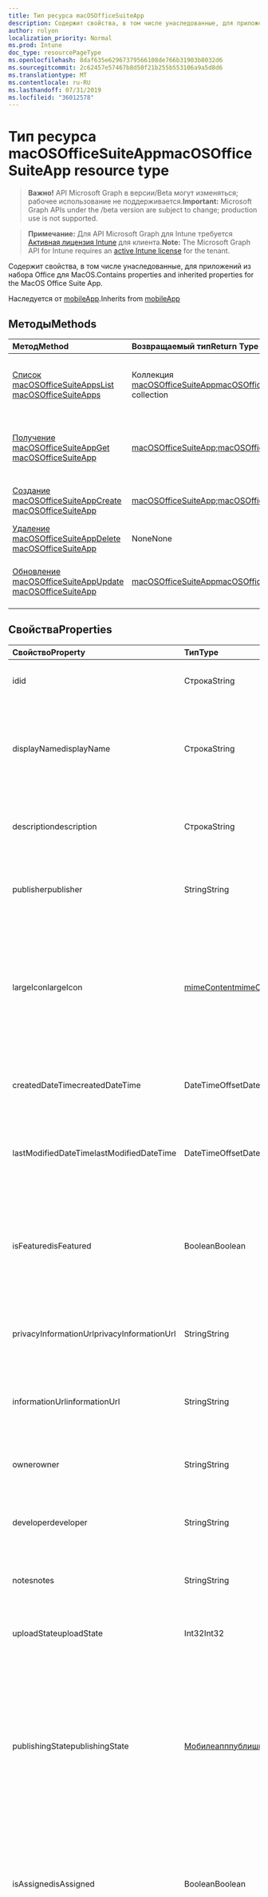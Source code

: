 ```yaml
---
title: Тип ресурса macOSOfficeSuiteApp
description: Содержит свойства, в том числе унаследованные, для приложений из набора Office для MacOS.
author: rolyon
localization_priority: Normal
ms.prod: Intune
doc_type: resourcePageType
ms.openlocfilehash: 8daf635e62967379566108de766b31903b8032d6
ms.sourcegitcommit: 2c62457e57467b8d50f21b255b553106a9a5d8d6
ms.translationtype: MT
ms.contentlocale: ru-RU
ms.lasthandoff: 07/31/2019
ms.locfileid: "36012578"
---
```

# <a name="macosofficesuiteapp-resource-type"></a><span data-ttu-id="9de8f-103">Тип ресурса macOSOfficeSuiteApp</span><span class="sxs-lookup"><span data-stu-id="9de8f-103">macOSOfficeSuiteApp resource type</span></span>

> <span data-ttu-id="9de8f-104">**Важно!** API Microsoft Graph в версии/Beta могут изменяться; рабочее использование не поддерживается.</span><span class="sxs-lookup"><span data-stu-id="9de8f-104">**Important:** Microsoft Graph APIs under the /beta version are subject to change; production use is not supported.</span></span>

> <span data-ttu-id="9de8f-105">**Примечание:** Для API Microsoft Graph для Intune требуется [Активная лицензия Intune](https://go.microsoft.com/fwlink/?linkid=839381) для клиента.</span><span class="sxs-lookup"><span data-stu-id="9de8f-105">**Note:** The Microsoft Graph API for Intune requires an [active Intune license](https://go.microsoft.com/fwlink/?linkid=839381) for the tenant.</span></span>

<span data-ttu-id="9de8f-106">Содержит свойства, в том числе унаследованные, для приложений из набора Office для MacOS.</span><span class="sxs-lookup"><span data-stu-id="9de8f-106">Contains properties and inherited properties for the MacOS Office Suite App.</span></span>


<span data-ttu-id="9de8f-107">Наследуется от [mobileApp](../resources/intune-apps-mobileapp.md).</span><span class="sxs-lookup"><span data-stu-id="9de8f-107">Inherits from [mobileApp](../resources/intune-apps-mobileapp.md)</span></span>

## <a name="methods"></a><span data-ttu-id="9de8f-108">Методы</span><span class="sxs-lookup"><span data-stu-id="9de8f-108">Methods</span></span>
|<span data-ttu-id="9de8f-109">Метод</span><span class="sxs-lookup"><span data-stu-id="9de8f-109">Method</span></span>|<span data-ttu-id="9de8f-110">Возвращаемый тип</span><span class="sxs-lookup"><span data-stu-id="9de8f-110">Return Type</span></span>|<span data-ttu-id="9de8f-111">Описание</span><span class="sxs-lookup"><span data-stu-id="9de8f-111">Description</span></span>|
|:---|:---|:---|
|[<span data-ttu-id="9de8f-112">Список macOSOfficeSuiteApps</span><span class="sxs-lookup"><span data-stu-id="9de8f-112">List macOSOfficeSuiteApps</span></span>](../api/intune-apps-macosofficesuiteapp-list.md)|<span data-ttu-id="9de8f-113">Коллекция [macOSOfficeSuiteApp](../resources/intune-apps-macosofficesuiteapp.md)</span><span class="sxs-lookup"><span data-stu-id="9de8f-113">[macOSOfficeSuiteApp](../resources/intune-apps-macosofficesuiteapp.md) collection</span></span>|<span data-ttu-id="9de8f-114">Список свойств и связей объектов [macOSOfficeSuiteApp](../resources/intune-apps-macosofficesuiteapp.md).</span><span class="sxs-lookup"><span data-stu-id="9de8f-114">List properties and relationships of the [macOSOfficeSuiteApp](../resources/intune-apps-macosofficesuiteapp.md) objects.</span></span>|
|[<span data-ttu-id="9de8f-115">Получение macOSOfficeSuiteApp</span><span class="sxs-lookup"><span data-stu-id="9de8f-115">Get macOSOfficeSuiteApp</span></span>](../api/intune-apps-macosofficesuiteapp-get.md)|<span data-ttu-id="9de8f-116">[macOSOfficeSuiteApp](../resources/intune-apps-macosofficesuiteapp.md);</span><span class="sxs-lookup"><span data-stu-id="9de8f-116">[macOSOfficeSuiteApp](../resources/intune-apps-macosofficesuiteapp.md)</span></span>|<span data-ttu-id="9de8f-117">Считывание свойств и связей объекта [macOSOfficeSuiteApp](../resources/intune-apps-macosofficesuiteapp.md).</span><span class="sxs-lookup"><span data-stu-id="9de8f-117">Read properties and relationships of the [macOSOfficeSuiteApp](../resources/intune-apps-macosofficesuiteapp.md) object.</span></span>|
|[<span data-ttu-id="9de8f-118">Создание macOSOfficeSuiteApp</span><span class="sxs-lookup"><span data-stu-id="9de8f-118">Create macOSOfficeSuiteApp</span></span>](../api/intune-apps-macosofficesuiteapp-create.md)|<span data-ttu-id="9de8f-119">[macOSOfficeSuiteApp](../resources/intune-apps-macosofficesuiteapp.md);</span><span class="sxs-lookup"><span data-stu-id="9de8f-119">[macOSOfficeSuiteApp](../resources/intune-apps-macosofficesuiteapp.md)</span></span>|<span data-ttu-id="9de8f-120">Создание объекта [macOSOfficeSuiteApp](../resources/intune-apps-macosofficesuiteapp.md).</span><span class="sxs-lookup"><span data-stu-id="9de8f-120">Create a new [macOSOfficeSuiteApp](../resources/intune-apps-macosofficesuiteapp.md) object.</span></span>|
|[<span data-ttu-id="9de8f-121">Удаление macOSOfficeSuiteApp</span><span class="sxs-lookup"><span data-stu-id="9de8f-121">Delete macOSOfficeSuiteApp</span></span>](../api/intune-apps-macosofficesuiteapp-delete.md)|<span data-ttu-id="9de8f-122">None</span><span class="sxs-lookup"><span data-stu-id="9de8f-122">None</span></span>|<span data-ttu-id="9de8f-123">Удаление экземпляра [macOSOfficeSuiteApp](../resources/intune-apps-macosofficesuiteapp.md).</span><span class="sxs-lookup"><span data-stu-id="9de8f-123">Deletes a [macOSOfficeSuiteApp](../resources/intune-apps-macosofficesuiteapp.md).</span></span>|
|[<span data-ttu-id="9de8f-124">Обновление macOSOfficeSuiteApp</span><span class="sxs-lookup"><span data-stu-id="9de8f-124">Update macOSOfficeSuiteApp</span></span>](../api/intune-apps-macosofficesuiteapp-update.md)|[<span data-ttu-id="9de8f-125">macOSOfficeSuiteApp</span><span class="sxs-lookup"><span data-stu-id="9de8f-125">macOSOfficeSuiteApp</span></span>](../resources/intune-apps-macosofficesuiteapp.md)|<span data-ttu-id="9de8f-126">Обновление свойств объекта [macOSOfficeSuiteApp](../resources/intune-apps-macosofficesuiteapp.md).</span><span class="sxs-lookup"><span data-stu-id="9de8f-126">Update the properties of a [macOSOfficeSuiteApp](../resources/intune-apps-macosofficesuiteapp.md) object.</span></span>|

## <a name="properties"></a><span data-ttu-id="9de8f-127">Свойства</span><span class="sxs-lookup"><span data-stu-id="9de8f-127">Properties</span></span>
|<span data-ttu-id="9de8f-128">Свойство</span><span class="sxs-lookup"><span data-stu-id="9de8f-128">Property</span></span>|<span data-ttu-id="9de8f-129">Тип</span><span class="sxs-lookup"><span data-stu-id="9de8f-129">Type</span></span>|<span data-ttu-id="9de8f-130">Описание</span><span class="sxs-lookup"><span data-stu-id="9de8f-130">Description</span></span>|
|:---|:---|:---|
|<span data-ttu-id="9de8f-131">id</span><span class="sxs-lookup"><span data-stu-id="9de8f-131">id</span></span>|<span data-ttu-id="9de8f-132">Строка</span><span class="sxs-lookup"><span data-stu-id="9de8f-132">String</span></span>|<span data-ttu-id="9de8f-133">Ключ объекта.</span><span class="sxs-lookup"><span data-stu-id="9de8f-133">Key of the entity.</span></span> <span data-ttu-id="9de8f-134">Наследуется от [mobileApp](../resources/intune-apps-mobileapp.md).</span><span class="sxs-lookup"><span data-stu-id="9de8f-134">Inherited from [mobileApp](../resources/intune-apps-mobileapp.md)</span></span>|
|<span data-ttu-id="9de8f-135">displayName</span><span class="sxs-lookup"><span data-stu-id="9de8f-135">displayName</span></span>|<span data-ttu-id="9de8f-136">Строка</span><span class="sxs-lookup"><span data-stu-id="9de8f-136">String</span></span>|<span data-ttu-id="9de8f-137">Название приложения, которое предоставил или импортировал администратор.</span><span class="sxs-lookup"><span data-stu-id="9de8f-137">The admin provided or imported title of the app.</span></span> <span data-ttu-id="9de8f-138">Наследуется от [mobileApp](../resources/intune-apps-mobileapp.md).</span><span class="sxs-lookup"><span data-stu-id="9de8f-138">Inherited from [mobileApp](../resources/intune-apps-mobileapp.md)</span></span>|
|<span data-ttu-id="9de8f-139">description</span><span class="sxs-lookup"><span data-stu-id="9de8f-139">description</span></span>|<span data-ttu-id="9de8f-140">Строка</span><span class="sxs-lookup"><span data-stu-id="9de8f-140">String</span></span>|<span data-ttu-id="9de8f-141">Описание приложения.</span><span class="sxs-lookup"><span data-stu-id="9de8f-141">The description of the app.</span></span> <span data-ttu-id="9de8f-142">Наследуется от [mobileApp](../resources/intune-apps-mobileapp.md).</span><span class="sxs-lookup"><span data-stu-id="9de8f-142">Inherited from [mobileApp](../resources/intune-apps-mobileapp.md)</span></span>|
|<span data-ttu-id="9de8f-143">publisher</span><span class="sxs-lookup"><span data-stu-id="9de8f-143">publisher</span></span>|<span data-ttu-id="9de8f-144">String</span><span class="sxs-lookup"><span data-stu-id="9de8f-144">String</span></span>|<span data-ttu-id="9de8f-145">Издатель приложения.</span><span class="sxs-lookup"><span data-stu-id="9de8f-145">The publisher of the app.</span></span> <span data-ttu-id="9de8f-146">Наследуется от [mobileApp](../resources/intune-apps-mobileapp.md).</span><span class="sxs-lookup"><span data-stu-id="9de8f-146">Inherited from [mobileApp](../resources/intune-apps-mobileapp.md)</span></span>|
|<span data-ttu-id="9de8f-147">largeIcon</span><span class="sxs-lookup"><span data-stu-id="9de8f-147">largeIcon</span></span>|[<span data-ttu-id="9de8f-148">mimeContent</span><span class="sxs-lookup"><span data-stu-id="9de8f-148">mimeContent</span></span>](../resources/intune-shared-mimecontent.md)|<span data-ttu-id="9de8f-149">Представляет большой значок, который отображается в сведениях о приложении, используется для отправки значка.</span><span class="sxs-lookup"><span data-stu-id="9de8f-149">The large icon, to be displayed in the app details and used for upload of the icon.</span></span> <span data-ttu-id="9de8f-150">Наследуется от [mobileApp](../resources/intune-apps-mobileapp.md).</span><span class="sxs-lookup"><span data-stu-id="9de8f-150">Inherited from [mobileApp](../resources/intune-apps-mobileapp.md)</span></span>|
|<span data-ttu-id="9de8f-151">createdDateTime</span><span class="sxs-lookup"><span data-stu-id="9de8f-151">createdDateTime</span></span>|<span data-ttu-id="9de8f-152">DateTimeOffset</span><span class="sxs-lookup"><span data-stu-id="9de8f-152">DateTimeOffset</span></span>|<span data-ttu-id="9de8f-153">Дата и время создания приложения.</span><span class="sxs-lookup"><span data-stu-id="9de8f-153">The date and time the app was created.</span></span> <span data-ttu-id="9de8f-154">Наследуется от [mobileApp](../resources/intune-apps-mobileapp.md).</span><span class="sxs-lookup"><span data-stu-id="9de8f-154">Inherited from [mobileApp](../resources/intune-apps-mobileapp.md)</span></span>|
|<span data-ttu-id="9de8f-155">lastModifiedDateTime</span><span class="sxs-lookup"><span data-stu-id="9de8f-155">lastModifiedDateTime</span></span>|<span data-ttu-id="9de8f-156">DateTimeOffset</span><span class="sxs-lookup"><span data-stu-id="9de8f-156">DateTimeOffset</span></span>|<span data-ttu-id="9de8f-157">Дата и время последнего изменения приложения.</span><span class="sxs-lookup"><span data-stu-id="9de8f-157">The date and time the app was last modified.</span></span> <span data-ttu-id="9de8f-158">Наследуется от [mobileApp](../resources/intune-apps-mobileapp.md).</span><span class="sxs-lookup"><span data-stu-id="9de8f-158">Inherited from [mobileApp](../resources/intune-apps-mobileapp.md)</span></span>|
|<span data-ttu-id="9de8f-159">isFeatured</span><span class="sxs-lookup"><span data-stu-id="9de8f-159">isFeatured</span></span>|<span data-ttu-id="9de8f-160">Boolean</span><span class="sxs-lookup"><span data-stu-id="9de8f-160">Boolean</span></span>|<span data-ttu-id="9de8f-161">Значение, которое показывает, отмечено ли приложение как подобранное администратором. Наследуется от объекта [mobileApp](../resources/intune-apps-mobileapp.md).</span><span class="sxs-lookup"><span data-stu-id="9de8f-161">The value indicating whether the app is marked as featured by the admin. Inherited from [mobileApp](../resources/intune-apps-mobileapp.md)</span></span>|
|<span data-ttu-id="9de8f-162">privacyInformationUrl</span><span class="sxs-lookup"><span data-stu-id="9de8f-162">privacyInformationUrl</span></span>|<span data-ttu-id="9de8f-163">String</span><span class="sxs-lookup"><span data-stu-id="9de8f-163">String</span></span>|<span data-ttu-id="9de8f-164">URL-адрес заявления о конфиденциальности.</span><span class="sxs-lookup"><span data-stu-id="9de8f-164">The privacy statement Url.</span></span> <span data-ttu-id="9de8f-165">Наследуется от [mobileApp](../resources/intune-apps-mobileapp.md).</span><span class="sxs-lookup"><span data-stu-id="9de8f-165">Inherited from [mobileApp](../resources/intune-apps-mobileapp.md)</span></span>|
|<span data-ttu-id="9de8f-166">informationUrl</span><span class="sxs-lookup"><span data-stu-id="9de8f-166">informationUrl</span></span>|<span data-ttu-id="9de8f-167">String</span><span class="sxs-lookup"><span data-stu-id="9de8f-167">String</span></span>|<span data-ttu-id="9de8f-168">URL-адрес страницы с дополнительными сведениями.</span><span class="sxs-lookup"><span data-stu-id="9de8f-168">The more information Url.</span></span> <span data-ttu-id="9de8f-169">Наследуется от [mobileApp](../resources/intune-apps-mobileapp.md).</span><span class="sxs-lookup"><span data-stu-id="9de8f-169">Inherited from [mobileApp](../resources/intune-apps-mobileapp.md)</span></span>|
|<span data-ttu-id="9de8f-170">owner</span><span class="sxs-lookup"><span data-stu-id="9de8f-170">owner</span></span>|<span data-ttu-id="9de8f-171">String</span><span class="sxs-lookup"><span data-stu-id="9de8f-171">String</span></span>|<span data-ttu-id="9de8f-172">Владелец приложения.</span><span class="sxs-lookup"><span data-stu-id="9de8f-172">The owner of the app.</span></span> <span data-ttu-id="9de8f-173">Наследуется от [mobileApp](../resources/intune-apps-mobileapp.md).</span><span class="sxs-lookup"><span data-stu-id="9de8f-173">Inherited from [mobileApp](../resources/intune-apps-mobileapp.md)</span></span>|
|<span data-ttu-id="9de8f-174">developer</span><span class="sxs-lookup"><span data-stu-id="9de8f-174">developer</span></span>|<span data-ttu-id="9de8f-175">String</span><span class="sxs-lookup"><span data-stu-id="9de8f-175">String</span></span>|<span data-ttu-id="9de8f-176">Разработчик приложения.</span><span class="sxs-lookup"><span data-stu-id="9de8f-176">The developer of the app.</span></span> <span data-ttu-id="9de8f-177">Наследуется от [mobileApp](../resources/intune-apps-mobileapp.md).</span><span class="sxs-lookup"><span data-stu-id="9de8f-177">Inherited from [mobileApp](../resources/intune-apps-mobileapp.md)</span></span>|
|<span data-ttu-id="9de8f-178">notes</span><span class="sxs-lookup"><span data-stu-id="9de8f-178">notes</span></span>|<span data-ttu-id="9de8f-179">String</span><span class="sxs-lookup"><span data-stu-id="9de8f-179">String</span></span>|<span data-ttu-id="9de8f-180">Заметки для приложения.</span><span class="sxs-lookup"><span data-stu-id="9de8f-180">Notes for the app.</span></span> <span data-ttu-id="9de8f-181">Наследуется от [mobileApp](../resources/intune-apps-mobileapp.md)</span><span class="sxs-lookup"><span data-stu-id="9de8f-181">Inherited from [mobileApp](../resources/intune-apps-mobileapp.md)</span></span>|
|<span data-ttu-id="9de8f-182">uploadState</span><span class="sxs-lookup"><span data-stu-id="9de8f-182">uploadState</span></span>|<span data-ttu-id="9de8f-183">Int32</span><span class="sxs-lookup"><span data-stu-id="9de8f-183">Int32</span></span>|<span data-ttu-id="9de8f-184">Состояние отправки.</span><span class="sxs-lookup"><span data-stu-id="9de8f-184">The upload state.</span></span> <span data-ttu-id="9de8f-185">Наследуется от [mobileApp](../resources/intune-apps-mobileapp.md)</span><span class="sxs-lookup"><span data-stu-id="9de8f-185">Inherited from [mobileApp](../resources/intune-apps-mobileapp.md)</span></span>|
|<span data-ttu-id="9de8f-186">publishingState</span><span class="sxs-lookup"><span data-stu-id="9de8f-186">publishingState</span></span>|[<span data-ttu-id="9de8f-187">Мобилеапппублишингстате</span><span class="sxs-lookup"><span data-stu-id="9de8f-187">mobileAppPublishingState</span></span>](../resources/intune-apps-mobileapppublishingstate.md)|<span data-ttu-id="9de8f-188">Состояние публикации для приложения.</span><span class="sxs-lookup"><span data-stu-id="9de8f-188">The publishing state for the app.</span></span> <span data-ttu-id="9de8f-189">Приложение невозможно назначить, если оно не опубликовано.</span><span class="sxs-lookup"><span data-stu-id="9de8f-189">The app cannot be assigned unless the app is published.</span></span> <span data-ttu-id="9de8f-190">Наследуется от [mobileApp](../resources/intune-apps-mobileapp.md).</span><span class="sxs-lookup"><span data-stu-id="9de8f-190">Inherited from [mobileApp](../resources/intune-apps-mobileapp.md).</span></span> <span data-ttu-id="9de8f-191">Возможные значения: `notPublished`, `processing`, `published`.</span><span class="sxs-lookup"><span data-stu-id="9de8f-191">Possible values are: `notPublished`, `processing`, `published`.</span></span>|
|<span data-ttu-id="9de8f-192">isAssigned</span><span class="sxs-lookup"><span data-stu-id="9de8f-192">isAssigned</span></span>|<span data-ttu-id="9de8f-193">Boolean</span><span class="sxs-lookup"><span data-stu-id="9de8f-193">Boolean</span></span>|<span data-ttu-id="9de8f-194">Значение, указывающее, назначено ли приложение по крайней мере одной группе.</span><span class="sxs-lookup"><span data-stu-id="9de8f-194">The value indicating whether the app is assigned to at least one group.</span></span> <span data-ttu-id="9de8f-195">Наследуется от [mobileApp](../resources/intune-apps-mobileapp.md).</span><span class="sxs-lookup"><span data-stu-id="9de8f-195">Inherited from [mobileApp](../resources/intune-apps-mobileapp.md)</span></span>|
|<span data-ttu-id="9de8f-196">roleScopeTagIds</span><span class="sxs-lookup"><span data-stu-id="9de8f-196">roleScopeTagIds</span></span>|<span data-ttu-id="9de8f-197">Коллекция строк</span><span class="sxs-lookup"><span data-stu-id="9de8f-197">String collection</span></span>|<span data-ttu-id="9de8f-198">Список идентификаторов тегов области для этого мобильного приложения.</span><span class="sxs-lookup"><span data-stu-id="9de8f-198">List of scope tag ids for this mobile app.</span></span> <span data-ttu-id="9de8f-199">Наследуется от [mobileApp](../resources/intune-apps-mobileapp.md).</span><span class="sxs-lookup"><span data-stu-id="9de8f-199">Inherited from [mobileApp](../resources/intune-apps-mobileapp.md)</span></span>|
|<span data-ttu-id="9de8f-200">Депендентаппкаунт</span><span class="sxs-lookup"><span data-stu-id="9de8f-200">dependentAppCount</span></span>|<span data-ttu-id="9de8f-201">Int32</span><span class="sxs-lookup"><span data-stu-id="9de8f-201">Int32</span></span>|<span data-ttu-id="9de8f-202">Общее количество зависимостей для дочернего приложения.</span><span class="sxs-lookup"><span data-stu-id="9de8f-202">The total number of dependencies the child app has.</span></span> <span data-ttu-id="9de8f-203">Наследуется от [mobileApp](../resources/intune-apps-mobileapp.md).</span><span class="sxs-lookup"><span data-stu-id="9de8f-203">Inherited from [mobileApp](../resources/intune-apps-mobileapp.md)</span></span>|

## <a name="relationships"></a><span data-ttu-id="9de8f-204">Отношения</span><span class="sxs-lookup"><span data-stu-id="9de8f-204">Relationships</span></span>
|<span data-ttu-id="9de8f-205">Отношение</span><span class="sxs-lookup"><span data-stu-id="9de8f-205">Relationship</span></span>|<span data-ttu-id="9de8f-206">Тип</span><span class="sxs-lookup"><span data-stu-id="9de8f-206">Type</span></span>|<span data-ttu-id="9de8f-207">Описание</span><span class="sxs-lookup"><span data-stu-id="9de8f-207">Description</span></span>|
|:---|:---|:---|
|<span data-ttu-id="9de8f-208">categories</span><span class="sxs-lookup"><span data-stu-id="9de8f-208">categories</span></span>|<span data-ttu-id="9de8f-209">Коллекция [mobileAppCategory](../resources/intune-apps-mobileappcategory.md)</span><span class="sxs-lookup"><span data-stu-id="9de8f-209">[mobileAppCategory](../resources/intune-apps-mobileappcategory.md) collection</span></span>|<span data-ttu-id="9de8f-210">Список категорий для этого приложения.</span><span class="sxs-lookup"><span data-stu-id="9de8f-210">The list of categories for this app.</span></span> <span data-ttu-id="9de8f-211">Наследуется от [mobileApp](../resources/intune-apps-mobileapp.md).</span><span class="sxs-lookup"><span data-stu-id="9de8f-211">Inherited from [mobileApp](../resources/intune-apps-mobileapp.md)</span></span>|
|<span data-ttu-id="9de8f-212">assignments</span><span class="sxs-lookup"><span data-stu-id="9de8f-212">assignments</span></span>|<span data-ttu-id="9de8f-213">Коллекция [mobileAppAssignment](../resources/intune-apps-mobileappassignment.md)</span><span class="sxs-lookup"><span data-stu-id="9de8f-213">[mobileAppAssignment](../resources/intune-apps-mobileappassignment.md) collection</span></span>|<span data-ttu-id="9de8f-214">Список назначений группы для этого мобильного приложения.</span><span class="sxs-lookup"><span data-stu-id="9de8f-214">The list of group assignments for this mobile app.</span></span> <span data-ttu-id="9de8f-215">Наследуется от [mobileApp](../resources/intune-apps-mobileapp.md).</span><span class="sxs-lookup"><span data-stu-id="9de8f-215">Inherited from [mobileApp](../resources/intune-apps-mobileapp.md)</span></span>|
|<span data-ttu-id="9de8f-216">installSummary</span><span class="sxs-lookup"><span data-stu-id="9de8f-216">installSummary</span></span>|<span data-ttu-id="9de8f-217">[mobileAppInstallSummary](../resources/intune-apps-mobileappinstallsummary.md);</span><span class="sxs-lookup"><span data-stu-id="9de8f-217">[mobileAppInstallSummary](../resources/intune-apps-mobileappinstallsummary.md)</span></span>|<span data-ttu-id="9de8f-218">Общие сведения по установке мобильного приложения.</span><span class="sxs-lookup"><span data-stu-id="9de8f-218">Mobile App Install Summary.</span></span> <span data-ttu-id="9de8f-219">Наследуется от [mobileApp](../resources/intune-apps-mobileapp.md).</span><span class="sxs-lookup"><span data-stu-id="9de8f-219">Inherited from [mobileApp](../resources/intune-apps-mobileapp.md)</span></span>|
|<span data-ttu-id="9de8f-220">deviceStatuses</span><span class="sxs-lookup"><span data-stu-id="9de8f-220">deviceStatuses</span></span>|<span data-ttu-id="9de8f-221">Коллекция [mobileAppInstallStatus](../resources/intune-apps-mobileappinstallstatus.md)</span><span class="sxs-lookup"><span data-stu-id="9de8f-221">[mobileAppInstallStatus](../resources/intune-apps-mobileappinstallstatus.md) collection</span></span>|<span data-ttu-id="9de8f-222">Список состояний установки для этого мобильного приложения.</span><span class="sxs-lookup"><span data-stu-id="9de8f-222">The list of installation states for this mobile app.</span></span> <span data-ttu-id="9de8f-223">Наследуется от [mobileApp](../resources/intune-apps-mobileapp.md).</span><span class="sxs-lookup"><span data-stu-id="9de8f-223">Inherited from [mobileApp](../resources/intune-apps-mobileapp.md)</span></span>|
|<span data-ttu-id="9de8f-224">userStatuses</span><span class="sxs-lookup"><span data-stu-id="9de8f-224">userStatuses</span></span>|<span data-ttu-id="9de8f-225">Коллекция [усераппинсталлстатус](../resources/intune-apps-userappinstallstatus.md)</span><span class="sxs-lookup"><span data-stu-id="9de8f-225">[userAppInstallStatus](../resources/intune-apps-userappinstallstatus.md) collection</span></span>|<span data-ttu-id="9de8f-226">Список состояний установки для этого мобильного приложения.</span><span class="sxs-lookup"><span data-stu-id="9de8f-226">The list of installation states for this mobile app.</span></span> <span data-ttu-id="9de8f-227">Наследуется от [mobileApp](../resources/intune-apps-mobileapp.md).</span><span class="sxs-lookup"><span data-stu-id="9de8f-227">Inherited from [mobileApp](../resources/intune-apps-mobileapp.md)</span></span>|
|<span data-ttu-id="9de8f-228">Таблица</span><span class="sxs-lookup"><span data-stu-id="9de8f-228">relationships</span></span>|<span data-ttu-id="9de8f-229">Коллекция [мобилеаппрелатионшип](../resources/intune-apps-mobileapprelationship.md)</span><span class="sxs-lookup"><span data-stu-id="9de8f-229">[mobileAppRelationship](../resources/intune-apps-mobileapprelationship.md) collection</span></span>|<span data-ttu-id="9de8f-230">Список отношений для этого мобильного приложения.</span><span class="sxs-lookup"><span data-stu-id="9de8f-230">List of relationships for this mobile app.</span></span> <span data-ttu-id="9de8f-231">Наследуется от [mobileApp](../resources/intune-apps-mobileapp.md).</span><span class="sxs-lookup"><span data-stu-id="9de8f-231">Inherited from [mobileApp](../resources/intune-apps-mobileapp.md)</span></span>|

## <a name="json-representation"></a><span data-ttu-id="9de8f-232">Представление JSON</span><span class="sxs-lookup"><span data-stu-id="9de8f-232">JSON Representation</span></span>
<span data-ttu-id="9de8f-233">Ниже представлено описание ресурса в формате JSON.</span><span class="sxs-lookup"><span data-stu-id="9de8f-233">Here is a JSON representation of the resource.</span></span>
<!-- {
  "blockType": "resource",
  "keyProperty": "id",
  "@odata.type": "microsoft.graph.macOSOfficeSuiteApp"
}
-->
``` json
{
  "@odata.type": "#microsoft.graph.macOSOfficeSuiteApp",
  "id": "String (identifier)",
  "displayName": "String",
  "description": "String",
  "publisher": "String",
  "largeIcon": {
    "@odata.type": "microsoft.graph.mimeContent",
    "type": "String",
    "value": "binary"
  },
  "createdDateTime": "String (timestamp)",
  "lastModifiedDateTime": "String (timestamp)",
  "isFeatured": true,
  "privacyInformationUrl": "String",
  "informationUrl": "String",
  "owner": "String",
  "developer": "String",
  "notes": "String",
  "uploadState": 1024,
  "publishingState": "String",
  "isAssigned": true,
  "roleScopeTagIds": [
    "String"
  ],
  "dependentAppCount": 1024
}
```





